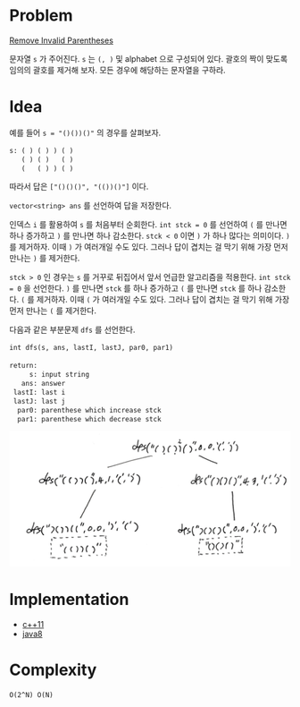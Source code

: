 # Problem

[Remove Invalid Parentheses](https://leetcode.com/problems/remove-invalid-parentheses/)

문자열 `s` 가 주어진다. `s` 는 `(, )` 및 alphabet 으로 구성되어
있다. 괄호의 짝이 맞도록 임의의 괄호를 제거해 보자.  모든 경우에
해당하는 문자열을 구하라.

# Idea

예를 들어 `s = "()())()"` 의 경우를 살펴보자.

```
s: ( ) ( ) ) ( )
   ( ) ( )   ( )
   (   ( ) ) ( )
```

따라서 답은 `["()()()", "(())()"]` 이다.

`vector<string> ans` 를 선언하여 답을 저장한다.

인덱스 `i` 를 활용하여 `s` 를 처음부터 순회한다. `int stck = 0` 를
선언하여 `(` 를 만나면 하나 증가하고 `)` 를 만나면 하나 감소한다.
`stck < 0` 이면 `)` 가 하나 많다는 의미이다. `)` 를 제거하자.  이때
`)` 가 여러개일 수도 있다. 그러나 답이 겹치는 걸 막기 위해 가장 먼저
만나는 `)` 를 제거한다.

`stck > 0` 인 경우는 `s` 를 거꾸로 뒤집어서 앞서 언급한 알고리즘을
적용한다. `int stck = 0` 을 선언한다. `)` 를 만나면 `stck` 를 하나 
증가하고 `(` 를 만나면 `stck` 를 하나 감소한다. `(` 를 제거하자. 이때 
`(` 가 여러개일 수도 있다. 그러나 답이 겹치는 걸 막기 위해 가장 먼저
만나는 `(` 를 제거한다. 

다음과 같은 부분문제 `dfs` 를 선언한다.

```
int dfs(s, ans, lastI, lastJ, par0, par1)

return:
     s: input string
   ans: answer
 lastI: last i
 lastJ: last j
  par0: parenthese which increase stck
  par1: parenthese which decrease stck  
```

![](recursiontree.png)

# Implementation

* [c++11](a.cpp)
* [java8](Solution.java)

# Complexity

```
O(2^N) O(N)
```
